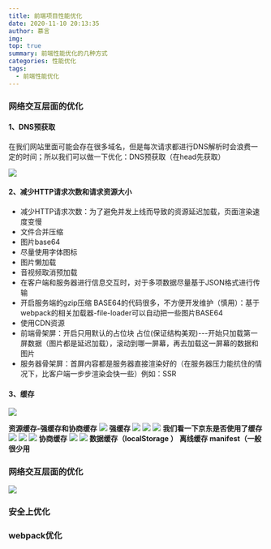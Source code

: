 ```yaml
---
title: 前端项目性能优化
date: 2020-11-10 20:13:35
author: 慕言
img: 
top: true
summary: 前端性能优化的几种方式
categories: 性能优化
tags:
  - 前端性能优化
---
```

### 网络交互层面的优化

#### 1、DNS预获取

在我们网站里面可能会存在很多域名，但是每次请求都进行DNS解析时会浪费一定的时间；所以我们可以做一下优化：DNS预获取（在head先获取）

![](/img/liulanqi/6.png)


#### 2、减少HTTP请求次数和请求资源大小

- 减少HTTP请求次数：为了避免并发上线而导致的资源延迟加载，页面渲染速度变慢
- 文件合并压缩
- 图片base64
- 尽量使用字体图标
- 图片懒加载
- 音视频取消预加载
- 在客户端和服务器进行信息交互时，对于多项数据尽量基于JSON格式进行传输
- 开启服务端的gzip压缩
    BASE64的代码很多，不方便开发维护（慎用）：基于webpack的相关加载器-file-loader可以自动把一些图片BASE64
- 使用CDN资源
- 前端骨架屏：开启只用默认的占位块 占位(保证结构美观)---开始只加载第一屏数据（图片都是延迟加载），滚动到哪一屏幕，再去加载这一屏幕的数据和图片
- 服务器骨架屏：首屏内容都是服务器直接渲染好的（在服务器压力能抗住的情况下，比客户端一步步渲染会快一些）例如：SSR

#### 3、缓存
![](/img/xingneng/1.png)

**资源缓存-强缓存和协商缓存**
![](/img/xingneng/2.png)
    **强缓存**
![](/img/xingneng/3.png)
![](/img/xingneng/4.png)
![](/img/xingneng/5.png)
    **我们看一下京东是否使用了缓存**
![](/img/xingneng/6.png)
![](/img/xingneng/7.png)
![](/img/xingneng/8.png)
     **协商缓存**
![](/img/xingneng/9.png)
![](/img/xingneng/10.png)
    **数据缓存（localStorage ）**
    **离线缓存 manifest（一般很少用**

### 网络交互层面的优化
![](/img/xingneng/11.png)

### 安全上优化

### webpack优化